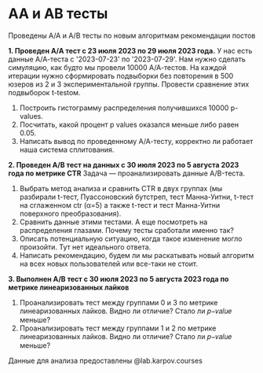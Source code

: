 # AA и AB тесты
Проведены A/A и A/B тесты по новым алгоритмам рекомендации постов

__1. Проведен А/А тест с 23 июля 2023 по 29 июля 2023 года.__
У нас есть данные А/А-теста с '2023-07-23' по '2023-07-29'. Нам нужно сделать симуляцию, как будто мы провели 10000 А/А-тестов. На каждой итерации нужно сформировать подвыборки без повторения в 500 юзеров из 2 и 3 экспериментальной группы. Провести сравнение этих подвыборок t-testом.

1. Построить гистограмму распределения получившихся 10000 p-values.   
2. Посчитать, какой процент p values оказался меньше либо равен 0.05.   
3. Написать вывод по проведенному А/А-тесту, корректно ли работает наша система сплитования.   

__2. Проведен А/В тест на данных с 30 июля 2023 по 5 августа 2023 года по метрике CTR__
Задача — проанализировать данные А/B-теста.

1. Выбрать метод анализа и сравнить CTR в двух группах (мы разбирали t-тест, Пуассоновский бутстреп, тест Манна-Уитни, t-тест на сглаженном ctr (α=5) а также t-тест и тест Манна-Уитни поверхного преобразования).   
2. Сравнить данные этими тестами. А еще посмотреть на распределения глазами. Почему тесты сработали именно так?    
3. Описать потенциальную ситуацию, когда такое изменение могло произойти. Тут нет идеального ответа.   
4. Написать рекомендацию, будем ли мы раскатывать новый алгоритм на всех новых пользователей или все-таки не стоит.   

__3. Выполнен А/В тест с 30 июля 2023 по 5 августа 2023 года по метрике линеаризованных лайков__

1. Проанализировать тест между группами 0 и 3 по метрике линеаризованных лайков. Видно ли отличие? Стало ли 𝑝−𝑣𝑎𝑙𝑢𝑒 меньше?   
2. Проанализировать тест между группами 1 и 2 по метрике линеаризованных лайков. Видно ли отличие? Стало ли 𝑝−𝑣𝑎𝑙𝑢𝑒 меньше?



Данные для анализа предоставлены @lab.karpov.courses
